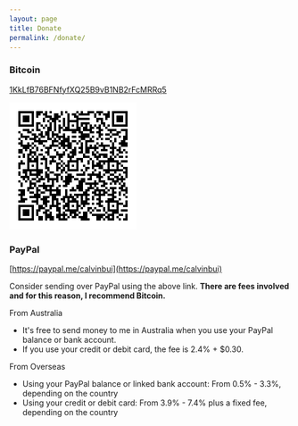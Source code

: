```yaml
---
layout: page
title: Donate
permalink: /donate/
---
```

### Bitcoin
[1KkLfB76BFNfyfXQ25B9vB1NB2rFcMRRq5](bitcoin:1KkLfB76BFNfyfXQ25B9vB1NB2rFcMRRq5)

![BitCoin QR Code](/images/donate/bitcoin.png)

### PayPal
[https://paypal.me/calvinbui](https://paypal.me/calvinbui)

Consider sending over PayPal using the above link. **There are fees involved and for this reason, I recommend Bitcoin.**

From Australia
- It's free to send money to me in Australia when you use your PayPal balance or bank account.
- If you use your credit or debit card, the fee is 2.4% + $0.30.

From Overseas
- Using your PayPal balance or linked bank account: From 0.5% - 3.3%, depending on the country
- Using your credit or debit card: From 3.9% - 7.4% plus a fixed fee, depending on the country
